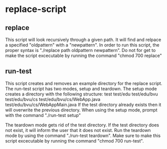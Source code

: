 # replace-script

## replace
This script will look recursively through a given path. It will find and relpace a specified "oldpattern" with a "newpattern". In order to run this script, the proper syntax is "./replace path oldpattern newpattern". Do not for get to make the script excecutable by running the command "chmod 700 replace"

## run-test
This script creates and removes an example directory for the replace script. The run-test script has two modes, setup and teardown. The setup mode creates a directory with the following structure:
test
test/edu
test/edu/bvu
test/edu/bvu/cs
test/edu/bvu/cs/WebApp.java
test/edu/bvu/cs/WebAppMain.java
If the test directory already exists then it will overwrite the previous directory. When using the setup mode, prompt with the command "./run-test setup"

The teardown mode gets rid of the test directory. If the test directory does not exist, it will inform the user that it does not exist. Run the teardown mode by using the command "./run-test teardown". Make sure to make this script excecutable by running the command "chmod 700 run-test".

